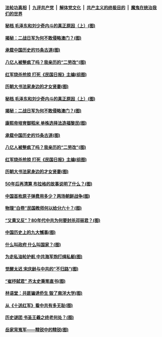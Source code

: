

####  [法轮功真相](../../../../basic/blob/master/README.md?t=04040631) &nbsp;|&nbsp; [九评共产党](../../../../9ping.md/blob/master/README.md?t=04040631) &nbsp;|&nbsp; [解体党文化](../../../../jtdwh.md/blob/master/README.md?t=04040631)  &nbsp;|&nbsp; [共产主义的终极目的](../../../../gczydzjmd.md/blob/master/README.md?t=04040631) &nbsp;|&nbsp; [魔鬼在统治我们的世界](../../../../mgztzwmdsj.md/blob/master/README.md?t=04040631) 

#### [秘档 毛泽东和刘少奇内斗的真正原因（上）(图)](../pages/p6/966700.md?t=04040631) 

#### [揭秘：二战日军为何不敢侵略澳门？(图)](../pages/p6/966952.md?t=04040631) 

#### [承载中国历史的15条古道(图)](../pages/p6/967381.md?t=04040631) 

#### [八亿人被整疯了吗？我亲历的“二劳改”(图)](../pages/p6/966720.md?t=04040631) 

#### [红军烧杀抢掠 打死《民国日报》主编(组图)](../pages/p6/966822.md?t=04040631) 

#### [历朝大书法家身边的才女贤妻(图)](../pages/p6/967380.md?t=04040631) 

#### [秘档 毛泽东和刘少奇内斗的真正原因（上）(图)](../pages/p6/966700.md?t=04040631) 

#### [揭秘：二战日军为何不敢侵略澳门？(图)](../pages/p6/966952.md?t=04040631) 

#### [康熙帝培育御稻米 单株选择法造福黎民(图)](../pages/p6/967612.md?t=04040631) 

#### [承载中国历史的15条古道(图)](../pages/p6/967381.md?t=04040631) 

#### [八亿人被整疯了吗？我亲历的“二劳改”(图)](../pages/p6/966720.md?t=04040631) 

#### [红军烧杀抢掠 打死《民国日报》主编(组图)](../pages/p6/966822.md?t=04040631) 

#### [历朝大书法家身边的才女贤妻(图)](../pages/p6/967380.md?t=04040631) 

#### [50年后再清算 布拉格的故事说明了什么？(图)](../pages/p6/967506.md?t=04040631) 

#### [中国首枚原子弹费用多少？两场朝鲜战争(图)](../pages/p6/966276.md?t=04040631) 

#### [物理“白卷”民国教师何以给分六十？(图)](../pages/p6/966821.md?t=04040631) 

#### [“又黄又反”？80年代中共为何要封杀邓丽君？(图)](../pages/p6/966199.md?t=04040631) 

#### [中国历史上的九大憾事(图)](../pages/p6/967378.md?t=04040631) 

#### [什么叫政府 什么叫国家？(图)](../pages/p6/967032.md?t=04040631) 

#### [为走私油轮护航 中共海军炮打缉私艇(图)](../pages/p6/966218.md?t=04040631) 

#### [觉醒太迟 宋庆龄与中共的“不归路”(图)](../pages/p6/965579.md?t=04040631) 

#### [“崔杼弑君” 齐太史秉笔直书(图)](../pages/p6/965466.md?t=04040631) 

#### [林语堂：共匪骗诱侨生 毁了南洋大学(图)](../pages/p6/966610.md?t=04040631) 

#### [从《十送红军》看中共有多无耻(图)](../pages/p6/966224.md?t=04040631) 

#### [历史谜团 书圣王羲之终老何处？(图)](../pages/p6/967178.md?t=04040631) 

#### [岳家背嵬军——精锐中的精锐(图)](../pages/p6/966523.md?t=04040631) 

